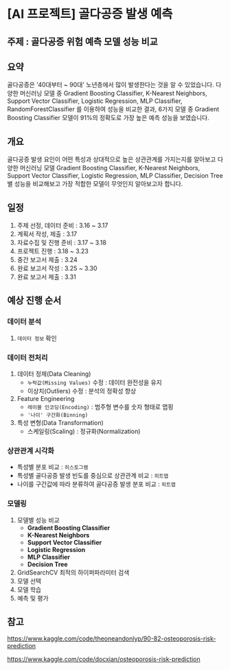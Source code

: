 # [AI 프로젝트] 골다공증 발생 예측


## 주제 : 골다공증 위험 예측 모델 성능 비교 

## 요약
골다공증은 '40대부터 ~ 90대' 노년층에서 많이 발생한다는 것을 알 수 있었습니다.
다양한 머신러닝 모델 중  Gradient Boosting Classifier, K-Nearest Neighbors,  Support Vector Classifier, Logistic Regression, MLP Classifier, RandomForestClassifier 를 이용하여 성능을 비교한 결과, 6가지 모델 중 Gradient Boosting Classifier 모델이 91%의 정확도로 가장 높은 예측 성능을 보였습니다.


## 개요
골다공증 발생 요인이 어떤 특성과 상대적으로 높은 상관관계를 가지는지를 알아보고
다양한 머신러닝 모델 Gradient Boosting Classifier, K-Nearest Neighbors,  Support Vector Classifier, Logistic Regression, MLP Classifier,  Decision Tree  별 성능을 비교해보고 가장 적합한 모델이 무엇인지 알아보고자 합니다.

## 일정

1. 주제 선정, 데이터 준비 : 3.16 ~ 3.17
2. 계획서 작성, 제출 : 3.17
3. 자료수집 및 진행 준비 : 3.17 ~ 3.18
4. 프로젝트 진행 : 3.18 ~ 3.23
5. 중간 보고서 제출 : 3.24
6. 완료 보고서 작성 : 3.25 ~ 3.30
7. 완료 보고서 제출 : 3.31

## 예상 진행 순서

### 데이터 분석
1. `데이터 정보` 확인

### 데이터 전처리
1. 데이터 정제(Data Cleaning)
    - `누락값(Missing Values)` 수정 : 데이터 완전성을 유지 
    - 이상치(Outliers) 수정 : 분석의 정확성 향상
1. Feature Engineering
    - `레이블 인코딩(Encoding)` : 범주형 변수를 숫자 형태로 맵핑
    - `'나이' 구간화(Binning)` 
1. 특성 변형(Data Transformation)
    - 스케일링(Scaling) :  정규화(Normalization)

### 상관관계 시각화
- 특성별 분포 비교 : `히스토그램`
- 특성별 골다공증 발생 빈도를 중심으로 상관관계 비교 : `히트맵`
- 나이를 구간값에 따라 분류하여 골다공증 발생 분포 비교 : `히트맵`

### 모델링
1. 모델별 성능 비교 
    - **Gradient Boosting Classifier**
    - **K-Nearest Neighbors**
    - **Support Vector Classifier**
    - **Logistic Regression**
    - **MLP Classifier**
    - **Decision Tree** 
1. GridSearchCV 최적의 하이퍼파라미터 검색
1. 모델 선택
1. 모델 학습
1. 예측 및 평가
  
## 참고

https://www.kaggle.com/code/theoneandonlyp/90-82-osteoporosis-risk-prediction

https://www.kaggle.com/code/docxian/osteoporosis-risk-prediction


